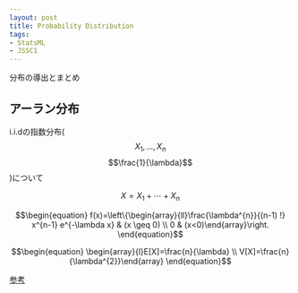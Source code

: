 ```yaml
---
layout: post
title: Probability Distribution 
tags: 
- StatsML
- JSSC1
---
```

分布の導出とまとめ

## アーラン分布

i.i.dの指数分布($$X_{1}, \dots, X_{n}$$
$$\frac{1}{\lambda}$$)について 

$$X=X_{1}+\cdots+X_{n}$$


$$\begin{equation}
f(x)=\left\{\begin{array}{ll}\frac{\lambda^{n}}{(n-1) !} x^{n-1} e^{-\lambda x} & (x \geq 0) \\ 0 & (x<0)\end{array}\right.
\end{equation}$$


$$\begin{equation}
\begin{array}{l}E[X]=\frac{n}{\lambda} \\ V[X]=\frac{n}{\lambda^{2}}\end{array}
\end{equation}$$



[参考](http://www.data-arts.jp/course/probability_distribution/index.html)

